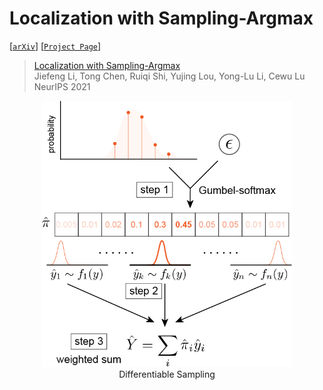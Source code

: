 # Localization with Sampling-Argmax

[[`arXiv`]()]
[[`Project Page`](https://jeffli.site/sampling-argmax/)]

> [Localization with Sampling-Argmax]()  
> Jiefeng Li, Tong Chen, Ruiqi Shi, Yujing Lou, Yong-Lu Li, Cewu Lu  
> NeurIPS 2021  

<div align="center">
    <img src="asserts/sampling-argmax.jpg", width="400" alt><br>
    Differentiable Sampling
</div>
